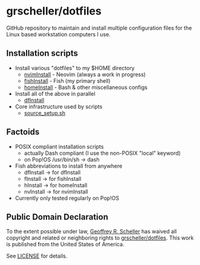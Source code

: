 # grscheller/dotfiles

GitHub repository to maintain and install multiple configuration files
for the Linux based workstation computers I use.

## Installation scripts

- Install various "dotfiles" to my $HOME directory
  - [nvimInstall](bin/nvimInstall) - Neovim (always a work in progress)
  - [fishInstall](bin/fishInstall) - Fish (my primary shell)
  - [homeInstall](bin/homeInstall) - Bash & other miscellaneous configs
- Install all of the above in parallel
  - [dfInstall](bin/dfInstall)
- Core infrastructure used by scripts
  - [source_setup.sh](bin/source_setup.sh)

## Factoids

- POSIX compliant installation scripts
  - actually Dash compliant (I use the non-POSIX "local" keyword)
  - on Pop!OS /usr/bin/sh -> dash
- Fish abbreviations to install from anywhere
  - dfInstall -> for dfInstall
  - fInstall -> for fishInstall
  - hInstall -> for homeInstall
  - nvInstall -> for nvimInstall
- Currently only tested regularly on Pop!OS

## Public Domain Declaration

To the extent possible under law,
[Geoffrey R. Scheller](https://github.com/grscheller)
has waived all copyright and related or neighboring rights
to [grscheller/dotfiles](https://github.com/grscheller/dotfiles).
This work is published from the United States of America.

See [LICENSE](LICENSE) for details.
